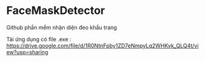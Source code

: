 # FaceMaskDetector
Github phần mềm nhận diện đeo khẩu trang 


Tải ứng dụng có file .exe : https://drive.google.com/file/d/1R0NtnFpby1ZD7eNmpyLq2WHKvk_QLQ4t/view?usp=sharing
